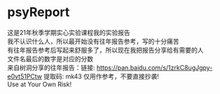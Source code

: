 # psyReport
这是21年秋季学期实心实验课程我的实验报告  
我不认识什么人，所以最开始没有往年报告参考，写的十分痛苦  
有往年报告参考后写起来舒服多了，所以现在我把报告分享给有需要的人  
文件名最后的数字是对应的分数  
来自树洞分享的往年报告：链接: https://pan.baidu.com/s/1zrkC8ugJgpy-e0vt51PCtw 提取码: mk43
仅用作参考，不要直接抄袭!  
Use at Your Own Risk!
